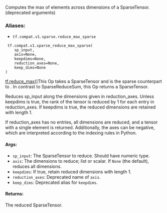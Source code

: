 
Computes the max of elements across dimensions of a SparseTensor. (deprecated arguments)
### Aliases:
- `tf.compat.v1.sparse.reduce_max_sparse`

```
 tf.compat.v1.sparse_reduce_max_sparse(
    sp_input,
    axis=None,
    keepdims=None,
    reduction_axes=None,
    keep_dims=None
)
```
[tf.reduce_max()](https://www.tensorflow.org/api_docs/python/tf/math/reduce_max)This Op takes a SparseTensor and is the sparse counterpart to . In contrast to SparseReduceSum, this Op returns a SparseTensor.


Reduces sp_input along the dimensions given in reduction_axes. Unless keepdims is true, the rank of the tensor is reduced by 1 for each entry in reduction_axes. If keepdims is true, the reduced dimensions are retained with length 1.

If reduction_axes has no entries, all dimensions are reduced, and a tensor with a single element is returned. Additionally, the axes can be negative, which are interpreted according to the indexing rules in Python.
#### Args:
- `sp_input`: The SparseTensor to reduce. Should have numeric type.
- `axis`: The dimensions to reduce; list or scalar. If `None` (the default), reduces all dimensions.
- `keepdims`: If true, retain reduced dimensions with length 1.
- `reduction_axes`: Deprecated name of `axis`.
- `keep_dims`: Deprecated alias for `keepdims`.
#### Returns:

The reduced SparseTensor.
